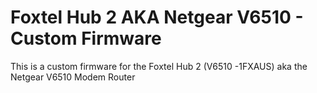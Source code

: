 # Foxtel Hub 2 AKA Netgear V6510 - Custom Firmware
This is a custom firmware for the Foxtel Hub 2 (V6510 -1FXAUS) aka the Netgear V6510 Modem Router
